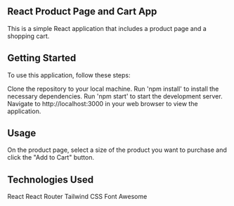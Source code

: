 ## React Product Page and Cart App
This is a simple React application that includes a product page and a shopping cart.

## Getting Started
To use this application, follow these steps:

Clone the repository to your local machine.
Run 'npm install' to install the necessary dependencies.
Run 'npm start' to start the development server.
Navigate to http://localhost:3000 in your web browser to view the application.

## Usage
On the product page, select a size of the product you want to purchase and click the "Add to Cart" button.

## Technologies Used
React
React Router
Tailwind CSS
Font Awesome